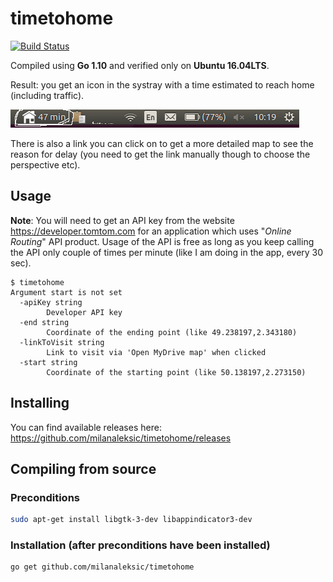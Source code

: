 # timetohome

[![Build Status](https://semaphoreci.com/api/v1/milanaleksic/timetohome/branches/master/badge.svg)](https://semaphoreci.com/milanaleksic/timetohome)

Compiled using **Go 1.10** and verified only on **Ubuntu 16.04LTS**.

Result: you get an icon in the systray with a time estimated to reach home (including traffic). 

![](screenshot.png)

There is also a link you can click on to get a more detailed map to see the reason for delay 
(you need to get the link manually though to choose the perspective etc).

## Usage

**Note**: You will need to get an API key from the website https://developer.tomtom.com for an application
which uses "*Online Routing*" API product. Usage of the API is free as long as you keep calling the API
only couple of times per minute (like I am doing in the app, every 30 sec).

```
$ timetohome 
Argument start is not set
  -apiKey string
        Developer API key
  -end string
        Coordinate of the ending point (like 49.238197,2.343180)
  -linkToVisit string
        Link to visit via 'Open MyDrive map' when clicked
  -start string
        Coordinate of the starting point (like 50.138197,2.273150)
```

## Installing

You can find available releases here: https://github.com/milanaleksic/timetohome/releases

## Compiling from source

### Preconditions 

```bash
sudo apt-get install libgtk-3-dev libappindicator3-dev
```

### Installation (after preconditions have been installed)

```
go get github.com/milanaleksic/timetohome
```

